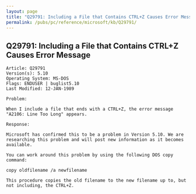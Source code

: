 ```yaml
---
layout: page
title: "Q29791: Including a File that Contains CTRL+Z Causes Error Message"
permalink: /pubs/pc/reference/microsoft/kb/Q29791/
---
```


## Q29791: Including a File that Contains CTRL+Z Causes Error Message

	Article: Q29791
	Version(s): 5.10
	Operating System: MS-DOS
	Flags: ENDUSER | buglist5.10
	Last Modified: 12-JAN-1989
	
	Problem:
	
	When I include a file that ends with a CTRL+Z, the error message
	"A2106: Line Too Long" appears.
	
	Response:
	
	Microsoft has confirmed this to be a problem in Version 5.10. We are
	researching this problem and will post new information as it becomes
	available.
	
	You can work around this problem by using the following DOS copy
	command:
	
	copy oldfilename /a newfilename
	
	This procedure copies the old filename to the new filename up to, but
	not including, the CTRL+Z.
